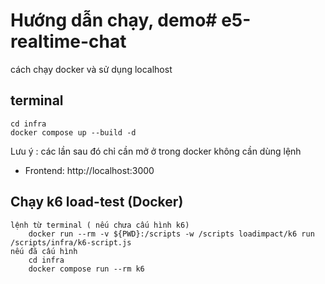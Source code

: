 # Hướng dẫn chạy, demo#   e 5 - r e a l t i m e - c h a t 
 
 

cách chạy docker và sử dụng localhost
## terminal
    cd infra
    docker compose up --build -d
Lưu ý : các lần sau đó chỉ cần mở ở trong docker không cần dùng lệnh

- Frontend: http://localhost:3000  


## Chạy k6 load-test (Docker)
    lệnh từ terminal ( nếu chưa cấu hình k6)
        docker run --rm -v ${PWD}:/scripts -w /scripts loadimpact/k6 run /scripts/infra/k6-script.js
    nếu đã cấu hình
        cd infra
        docker compose run --rm k6